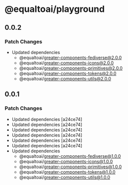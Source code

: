 # @equaltoai/playground

## 0.0.2

### Patch Changes

- Updated dependencies
  - @equaltoai/greater-components-fediverse@2.0.0
  - @equaltoai/greater-components-icons@2.0.0
  - @equaltoai/greater-components-primitives@2.0.0
  - @equaltoai/greater-components-tokens@2.0.0
  - @equaltoai/greater-components-utils@2.0.0

## 0.0.1

### Patch Changes

- Updated dependencies [a24ce74]
- Updated dependencies [a24ce74]
- Updated dependencies [a24ce74]
- Updated dependencies [a24ce74]
- Updated dependencies [a24ce74]
- Updated dependencies [a24ce74]
- Updated dependencies
  - @equaltoai/greater-components-fediverse@1.0.0
  - @equaltoai/greater-components-icons@1.0.0
  - @equaltoai/greater-components-primitives@1.0.0
  - @equaltoai/greater-components-tokens@1.0.0
  - @equaltoai/greater-components-utils@1.0.0
